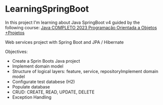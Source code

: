 # LearningSpringBoot
In this project I'm learning about Java SpringBoot v4 guided by the following course: <a href="https://www.udemy.com/course/java-curso-completo/">Java COMPLETO 2023 Programação Orientada a Objetos +Projetos</a>

Web services project with Spring Boot and JPA / Hibernate

Objectives:
<ul>
  <li>Create a Sprin Boots Java project</li>
  <li>Implement domain model</li>
  <li>Structure of logical layers: feature, service, repositoryImplement domain model</li>
  <li>Configurate test databese (H2)</li>
  <li>Populate database</li>
  <li>CRUD: CREATE, READ, UPDATE, DELETE</li>
  <li>Exception Handling</li>
</ul>
